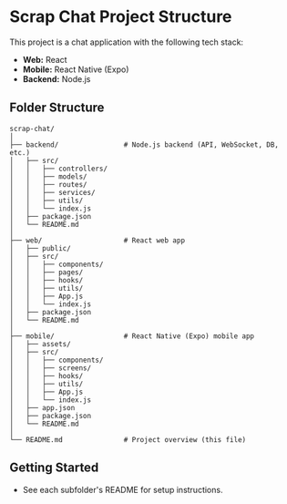 # Scrap Chat Project Structure

This project is a chat application with the following tech stack:

- **Web:** React
- **Mobile:** React Native (Expo)
- **Backend:** Node.js

## Folder Structure

```
scrap-chat/
│
├── backend/                # Node.js backend (API, WebSocket, DB, etc.)
│   ├── src/
│   │   ├── controllers/
│   │   ├── models/
│   │   ├── routes/
│   │   ├── services/
│   │   ├── utils/
│   │   └── index.js
│   ├── package.json
│   └── README.md
│
├── web/                    # React web app
│   ├── public/
│   ├── src/
│   │   ├── components/
│   │   ├── pages/
│   │   ├── hooks/
│   │   ├── utils/
│   │   ├── App.js
│   │   └── index.js
│   ├── package.json
│   └── README.md
│
├── mobile/                 # React Native (Expo) mobile app
│   ├── assets/
│   ├── src/
│   │   ├── components/
│   │   ├── screens/
│   │   ├── hooks/
│   │   ├── utils/
│   │   ├── App.js
│   │   └── index.js
│   ├── app.json
│   ├── package.json
│   └── README.md
│
└── README.md               # Project overview (this file)
```

## Getting Started

- See each subfolder's README for setup instructions.
